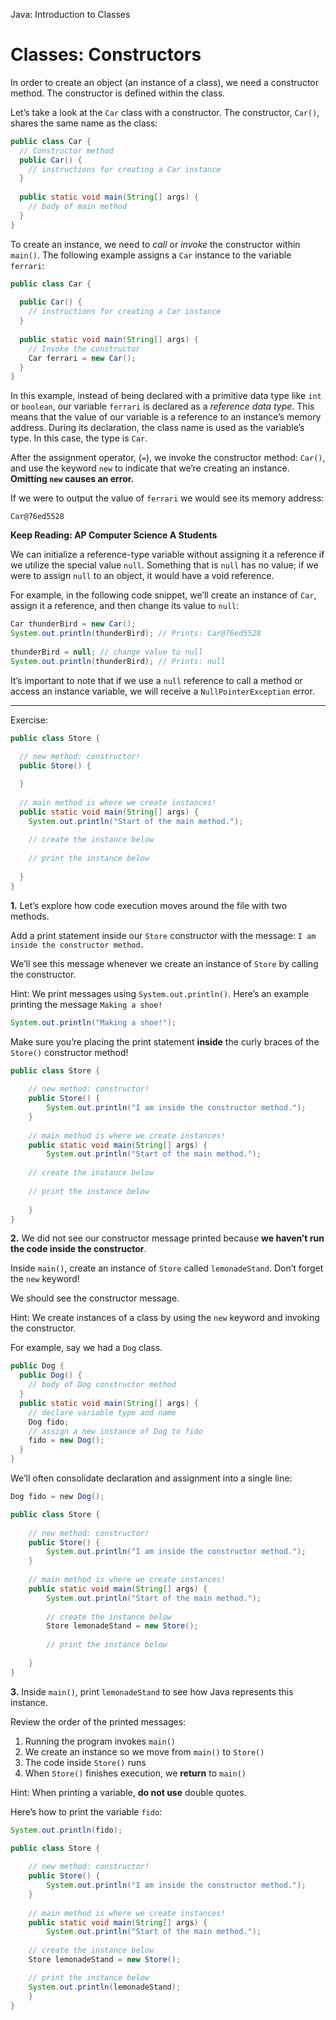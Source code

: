 Java: Introduction to Classes
# Classes: Constructors

In order to create an object (an instance of a class), we need a constructor method. The constructor is defined within the class.

Let’s take a look at the `Car` class with a constructor. The constructor, `Car()`, shares the same name as the class:

```java
public class Car {
  // Constructor method
  public Car() {
    // instructions for creating a Car instance
  }  
 
  public static void main(String[] args) {
    // body of main method
  }
}
```

To create an instance, we need to _call_ or _invoke_ the constructor within `main()`. The following example assigns a `Car` instance to the variable `ferrari`:

```java
public class Car {
 
  public Car() {
    // instructions for creating a Car instance
  }
 
  public static void main(String[] args) {
    // Invoke the constructor
    Car ferrari = new Car(); 
  }
}
```

In this example, instead of being declared with a primitive data type like `int` or `boolean`, our variable `ferrari` is declared as a _reference data type_. This means that the value of our variable is a reference to an instance’s memory address. During its declaration, the class name is used as the variable’s type. In this case, the type is `Car`.

After the assignment operator, (`=`), we invoke the constructor method: `Car()`, and use the keyword `new` to indicate that we’re creating an instance. **Omitting `new` causes an error.**

If we were to output the value of `ferrari` we would see its memory address:

```
Car@76ed5528
```

**Keep Reading: AP Computer Science A Students**

We can initialize a reference-type variable without assigning it a reference if we utilize the special value `null`. Something that is `null` has no value; if we were to assign `null` to an object, it would have a void reference.

For example, in the following code snippet, we’ll create an instance of `Car`, assign it a reference, and then change its value to `null`:

```java
Car thunderBird = new Car();
System.out.println(thunderBird); // Prints: Car@76ed5528
 
thunderBird = null; // change value to null
System.out.println(thunderBird); // Prints: null
```

It’s important to note that if we use a `null` reference to call a method or access an instance variable, we will receive a `NullPointerException` error.

---

Exercise:

```java
public class Store {
  
  // new method: constructor!
  public Store() {

  }
  
  // main method is where we create instances!
  public static void main(String[] args) {
    System.out.println("Start of the main method.");
    
    // create the instance below
    
    // print the instance below
    
  }
}
```

**1.** Let’s explore how code execution moves around the file with two methods.

Add a print statement inside our `Store` constructor with the message: `I am inside the constructor method.`

We’ll see this message whenever we create an instance of `Store` by calling the constructor.

Hint: We print messages using `System.out.println()`. Here’s an example printing the message `Making a shoe!`
```java
System.out.println("Making a shoe!");
```

Make sure you’re placing the print statement **inside** the curly braces of the `Store()` constructor method!

```java
public class Store {
  
	// new method: constructor!
	public Store() {
		System.out.println("I am inside the constructor method.");
	}
  
	// main method is where we create instances!
	public static void main(String[] args) {
		System.out.println("Start of the main method.");
    
	// create the instance below
    
	// print the instance below
    
	}
}
```

**2.** We did not see our constructor message printed because **we haven’t run the code inside the constructor**.

Inside `main()`, create an instance of `Store` called `lemonadeStand`. Don’t forget the `new` keyword!

We should see the constructor message.

Hint: We create instances of a class by using the `new` keyword and invoking the constructor.

For example, say we had a `Dog` class.
```java
public Dog {
  public Dog() {
    // body of Dog constructor method
  }
  public static void main(String[] args) {
    // declare variable type and name
    Dog fido;
    // assign a new instance of Dog to fido
    fido = new Dog();
  }
}
```

We’ll often consolidate declaration and assignment into a single line:
```java
Dog fido = new Dog();
```

```java
public class Store {
  
	// new method: constructor!
	public Store() {
		System.out.println("I am inside the constructor method.");
	}
  
	// main method is where we create instances!
	public static void main(String[] args) {
		System.out.println("Start of the main method.");
    
		// create the instance below
	    Store lemonadeStand = new Store();
    
		// print the instance below
    
	}
}
```

**3.** Inside `main()`, print `lemonadeStand` to see how Java represents this instance.

Review the order of the printed messages:

1.  Running the program invokes `main()`
2.  We create an instance so we move from `main()` to `Store()`
3.  The code inside `Store()` runs
4.  When `Store()` finishes execution, we **return** to `main()`

Hint: When printing a variable, **do not use** double quotes.

Here’s how to print the variable `fido`:
```java
System.out.println(fido);
```

```java
public class Store {
  
	// new method: constructor!
	public Store() {
		System.out.println("I am inside the constructor method.");
	}
  
	// main method is where we create instances!
	public static void main(String[] args) {
		System.out.println("Start of the main method.");
    
	// create the instance below
    Store lemonadeStand = new Store();

	// print the instance below
    System.out.println(lemonadeStand);
	}
}
```